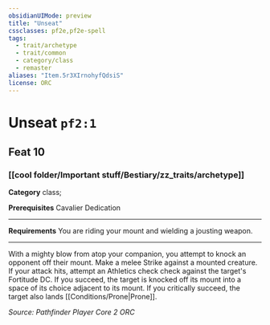 ```yaml
---
obsidianUIMode: preview
title: "Unseat"
cssclasses: pf2e,pf2e-spell
tags:
  - trait/archetype
  - trait/common
  - category/class
  - remaster
aliases: "Item.5r3XIrnohyfQdsiS"
license: ORC
---
```

# Unseat `pf2:1`
## Feat 10
### [[cool folder/Important stuff/Bestiary/zz_traits/archetype]]

**Category** class; 



**Prerequisites** Cavalier Dedication
* * *
**Requirements** You are riding your mount and wielding a jousting weapon.

* * *

With a mighty blow from atop your companion, you attempt to knock an opponent off their mount. Make a melee Strike against a mounted creature. If your attack hits, attempt an Athletics check check against the target's Fortitude DC. If you succeed, the target is knocked off its mount into a space of its choice adjacent to its mount. If you critically succeed, the target also lands [[Conditions/Prone|Prone]].

*Source: Pathfinder Player Core 2*
*ORC*